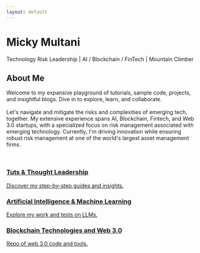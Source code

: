 ```yaml
---
layout: default
---
```


<!-- Floating Header -->
<div id="floating-header">
    <h1>Micky Multani</h1>
    <p>Technology Risk Leadership | AI / Blockchain / FinTech | Mountain Climber</p>
</div>

<!-- Dynamic Blurb -->
<div id="dynamic-blurb">
    <h2>About Me</h2>
    <p>
        Welcome to my expansive playground of tutorials, sample code, projects, and insightful blogs. Dive in to explore, learn, and collaborate. <br><br>
        Let's navigate and mitigate the risks and complexities of emerging tech, together. My extensive experience spans AI, Blockchain, Fintech, and Web 3.0 startups, with a specialized focus on risk management associated with emerging technology. Currently, I'm driving innovation while ensuring robust risk management at one of the world's largest asset management firms.
    </p>
    <br>
    <p id="typewriter"></p>
</div>

<!-- Floating Navigation Boxes -->
<div id="floating-nav">
    <a href="./tutorials/" class="nav-box">
        <h3>Tuts & Thought Leadership</h3>
        <p>Discover my step-by-step guides and insights.</p>
    </a>
    <a href="./ai-projects/" class="nav-box">
        <h3>Artificial Intelligence & Machine Learning</h3>
        <p>Explore my work and tests on LLMs.</p>
    </a>
    <a href="./blockchain-projects/" class="nav-box">
        <h3>Blockchain Technologies and Web 3.0</h3>
        <p>Repo of web 3.0 code and tools.</p>
    </a>
</div>